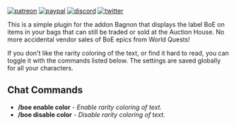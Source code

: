 [![patreon](https://www.goldpawsstuff.com/shared/img/common/pa-button.png)](https://www.patreon.com/goldpawsstuff)
[![paypal](https://www.goldpawsstuff.com/shared/img/common/pp-button.png)](https://www.paypal.me/goldpawsstuff)
[![discord](https://www.goldpawsstuff.com/shared/img/common/dd-button.png)](https://discord.gg/RwcSm8V3Dy)
[![twitter](https://www.goldpawsstuff.com/shared/img/common/tw-button.png)](https://twitter.com/GoldpawsStuff)

This is a simple plugin for the addon Bagnon that displays the label BoE on items in your bags that can still be traded or sold at the Auction House. No more accidental vendor sales of BoE epics from World Quests!

If you don't like the rarity coloring of the text, or find it hard to read, you can toggle it with the commands listed below. The settings are saved globally for all your characters.

## **Chat Commands**
* **/boe enable color** _- Enable rarity coloring of text._
* **/boe disable color** _- Disable rarity coloring of text._
